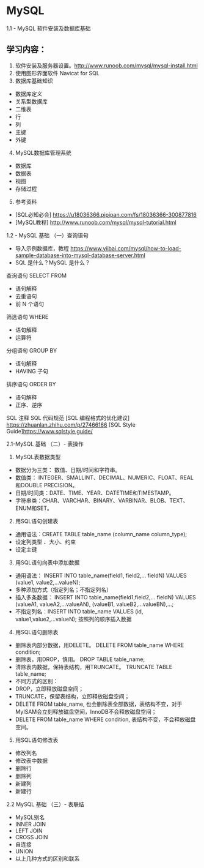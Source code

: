 # MySQL
1.1 - MySQL 软件安装及数据库基础
## 学习内容：
1. 软件安装及服务器设置。http://www.runoob.com/mysql/mysql-install.html
2. 使用图形界面软件 Navicat for SQL
3. 数据库基础知识
- 数据库定义
- 关系型数据库
- 二维表
- 行
- 列
- 主键
- 外键
4. MySQL数据库管理系统
- 数据库
- 数据表
- 视图
- 存储过程
5. 参考资料
- [SQL必知必会] https://u18036366.pipipan.com/fs/18036366-300877816
- [MySQL教程] http://www.runoob.com/mysql/mysql-tutorial.html


1.2 - MySQL 基础 （一）查询语句
- 导入示例数据库，教程 https://www.yiibai.com/mysql/how-to-load-sample-database-into-mysql-database-server.html
- SQL 是什么？MySQL 是什么？

查询语句 SELECT FROM 
- 语句解释
- 去重语句
- 前 N 个语句

筛选语句 WHERE 
- 语句解释
- 运算符

分组语句 GROUP BY
- 语句解释
-  HAVING 子句

排序语句 ORDER BY 
- 语句解释
- 正序、逆序

SQL 注释
SQL 代码规范
[SQL 编程格式的优化建议] https://zhuanlan.zhihu.com/p/27466166
[SQL Style Guide]https://www.sqlstyle.guide/


2.1-MySQL 基础 （二）- 表操作
1. MySQL表数据类型
- 数据分为三类： 数值、日期/时间和字符串。
- 数值类： INTEGER、SMALLINT、DECIMAL、NUMERIC、FLOAT、REAL和DOUBLE PRECISION。
- 日期/时间类：DATE、TIME、YEAR、DATETIME和TIMESTAMP。
- 字符串类：CHAR、VARCHAR、BINARY、VARBINAR、BLOB、TEXT、ENUM和SET。
2. 用SQL语句创建表
- 通用语法：CREATE TABLE table_name (column_name column_type);
-   设定列类型 、大小、约束
-   设定主键
3. 用SQL语句向表中添加数据
- 通用语法： INSERT INTO table_name(field1, field2,... fieldN) VALUES (value1, value2,...valueN);
-   多种添加方式（指定列名；不指定列名）
- 插入多条数据： INSERT INTO table_name(field1,field2,... fieldN) VALUES (valueA1, valueA2,...valueAN), (valueB1, valueB2,...valueBN),...;
- 不指定列名：INSERT INTO table_name VALUES (id, value1,value2,...valueN); 按照列的顺序插入数据
4. 用SQL语句删除表
-   删除表内部分数据，用DELETE。 DELETE FROM table_name WHERE condition;
-   删除表，用DROP，慎用。 DROP TABLE table_name;
-   清除表内数据，保持表结构，用TRUNCATE。 TRUNCATE TABLE table_name;
-   不同方式的区别： 
- DROP，立即释放磁盘空间； 
- TRUNCATE，保留表结构，立即释放磁盘空间；
- DELETE FROM table_name, 也会删除表全部数据，表结构不变，对于MyISAM会立刻释放磁盘空间，InnoDB不会释放磁盘空间； 
- DELETE FROM table_name WHERE condition, 表结构不变，不会释放磁盘空间。
5. 用SQL语句修改表
-   修改列名
-   修改表中数据
-   删除行
-   删除列
-   新建列
-   新建行

2.2 MySQL 基础 （三）- 表联结

- MySQL别名
- INNER JOIN
- LEFT JOIN
- CROSS JOIN
- 自连接
- UNION
- 以上几种方式的区别和联系
